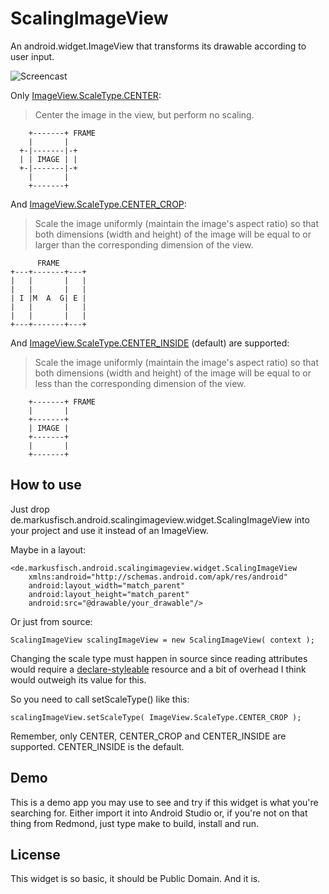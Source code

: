 ScalingImageView
================

An android.widget.ImageView that transforms its drawable according to
user input.

![Screencast](http://markusfisch.github.io/ScalingImageView/screencast.gif)

Only [ImageView.ScaleType.CENTER][scaletype]:

> Center the image in the view, but perform no scaling.

	    +-------+ FRAME
	    |       |
	  +-|-------|-+
	  | | IMAGE | |
	  +-|-------|-+
	    |       |
	    +-------+

And [ImageView.ScaleType.CENTER_CROP][scaletype]:

> Scale the image uniformly (maintain the image's aspect ratio) so that both
> dimensions (width and height) of the image will be equal to or larger than
> the corresponding dimension of the view.

	      FRAME
	+---+-------+---+
	|   |       |   |
	|   |       |   |
	| I |M  A  G| E |
	|   |       |   |
	|   |       |   |
	+---+-------+---+

And [ImageView.ScaleType.CENTER_INSIDE][scaletype] (default) are supported:

> Scale the image uniformly (maintain the image's aspect ratio) so that both
> dimensions (width and height) of the image will be equal to or less than the
> corresponding dimension of the view.

	    +-------+ FRAME
	    |       |
	    +-------+
	    | IMAGE |
	    +-------+
	    |       |
	    +-------+

How to use
----------

Just drop de.markusfisch.android.scalingimageview.widget.ScalingImageView
into your project and use it instead of an ImageView.

Maybe in a layout:

	<de.markusfisch.android.scalingimageview.widget.ScalingImageView
		xmlns:android="http://schemas.android.com/apk/res/android"
		android:layout_width="match_parent"
		android:layout_height="match_parent"
		android:src="@drawable/your_drawable"/>

Or just from source:

	ScalingImageView scalingImageView = new ScalingImageView( context );

Changing the scale type must happen in source since reading attributes
would require a [declare-styleable][styleable] resource and a bit of
overhead I think would outweigh its value for this.

So you need to call setScaleType() like this:

	scalingImageView.setScaleType( ImageView.ScaleType.CENTER_CROP );

Remember, only CENTER, CENTER_CROP and CENTER_INSIDE are supported.
CENTER_INSIDE is the default.

Demo
----

This is a demo app you may use to see and try if this widget is what
you're searching for. Either import it into Android Studio or, if you're
not on that thing from Redmond, just type make to build, install and run.

License
-------

This widget is so basic, it should be Public Domain. And it is.

[scaletype]: https://developer.android.com/reference/android/widget/ImageView.ScaleType.html
[styleable]: https://developer.android.com/training/custom-views/create-view.html
